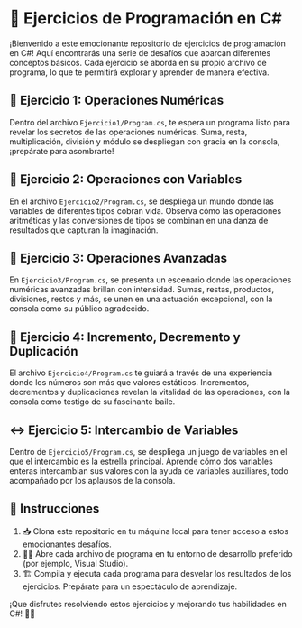 # 🚀 Ejercicios de Programación en C#

¡Bienvenido a este emocionante repositorio de ejercicios de programación en C#! Aquí encontrarás una serie de desafíos que abarcan diferentes conceptos básicos. Cada ejercicio se aborda en su propio archivo de programa, lo que te permitirá explorar y aprender de manera efectiva.

## 📝 Ejercicio 1: Operaciones Numéricas

Dentro del archivo `Ejercicio1/Program.cs`, te espera un programa listo para revelar los secretos de las operaciones numéricas. Suma, resta, multiplicación, división y módulo se despliegan con gracia en la consola, ¡prepárate para asombrarte!

## 🧮 Ejercicio 2: Operaciones con Variables

En el archivo `Ejercicio2/Program.cs`, se despliega un mundo donde las variables de diferentes tipos cobran vida. Observa cómo las operaciones aritméticas y las conversiones de tipos se combinan en una danza de resultados que capturan la imaginación.

## 🔬 Ejercicio 3: Operaciones Avanzadas

En `Ejercicio3/Program.cs`, se presenta un escenario donde las operaciones numéricas avanzadas brillan con intensidad. Sumas, restas, productos, divisiones, restos y más, se unen en una actuación excepcional, con la consola como su público agradecido.

## 🔄 Ejercicio 4: Incremento, Decremento y Duplicación

El archivo `Ejercicio4/Program.cs` te guiará a través de una experiencia donde los números son más que valores estáticos. Incrementos, decrementos y duplicaciones revelan la vitalidad de las operaciones, con la consola como testigo de su fascinante baile.

## ↔️ Ejercicio 5: Intercambio de Variables

Dentro de `Ejercicio5/Program.cs`, se despliega un juego de variables en el que el intercambio es la estrella principal. Aprende cómo dos variables enteras intercambian sus valores con la ayuda de variables auxiliares, todo acompañado por los aplausos de la consola.

## 📖 Instrucciones

1. 📥 Clona este repositorio en tu máquina local para tener acceso a estos emocionantes desafíos.
2. 👩‍💻 Abre cada archivo de programa en tu entorno de desarrollo preferido (por ejemplo, Visual Studio).
3. 🏗️ Compila y ejecuta cada programa para desvelar los resultados de los ejercicios. Prepárate para un espectáculo de aprendizaje.

¡Que disfrutes resolviendo estos ejercicios y mejorando tus habilidades en C#! 🚀✨
